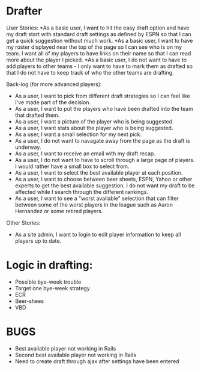 Drafter
=======

User Stories:
*As a basic user, I want to hit the easy draft option and have my draft start with standard draft settings as defined by ESPN so that I can get a quick suggestion without much work.
*As a basic user, I want to have my roster displayed near the top of the page so I can see who is on my team.  I want all of my players to have links on their name so that I can read more about the player I picked.
*As a basic user, I do not want to have to add players to other teams - I only want to have to mark them as drafted so that I do not have to keep track of who the other teams are drafting.

Back-log (for more advanced players):
* As a user, I want to pick from different draft strategies so I can feel like I've made part of the decision.
* As a user, I want to put the players who have been drafted into the team that drafted them.
* As a user, I want a picture of the player who is being suggested.
* As a user, I want stats about the player who is being suggested.
* As a user, I want a small selection for my next pick.
* As a user, I do not want to navagate away from the page as the draft is underway.
* As a user, I want to receive an email with my draft recap.
* As a user, I do not want to have to scroll through a large page of players. I would rather have a small box to select from.
* As a user, I want to select the best available player at each position.
* As a user, I want to choose between beer sheets, ESPN, Yahoo or other experts to get the best available suggestion. I do not want my draft to be affected while I search through the different rankings.
* As a user, I want to see a "worst available" selection that can filter between some of the worst players in the league such as Aaron Hernandez or some retired players.

Other Stories:
* As a site admin, I want to login to edit player information to keep all players up to date.

Logic in drafting:
========
* Possible bye-week trouble
* Target one bye-week strategy
* ECR
* Beer-shees
* VBD

BUGS
====
* Best available player not working in Rails
* Second best available player not working in Rails
* Need to create draft through ajax after settings have been entered
